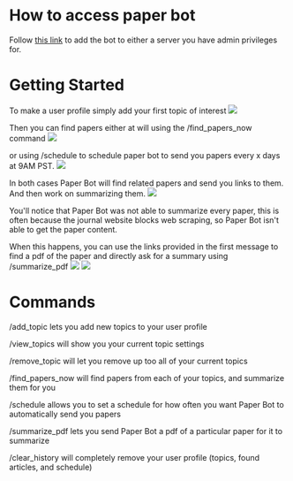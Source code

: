 # How to access paper bot
Follow [this link](https://discord.com/oauth2/authorize?client_id=1252693045938491483) to add the bot to either a server you have admin privileges for.

# Getting Started
To make a user profile simply add your first topic of interest
<img src="https://media.discordapp.net/attachments/1099433298914189393/1253850263798808606/image.png?ex=66775a8e&is=6676090e&hm=25633bd244a5b30853bad9740bb837c97403f82da7797146ad8d11aa0a93a43e&=&format=webp&quality=lossless&width=447&height=89">

Then you can find papers either at will using the /find_papers_now command
<img src="https://media.discordapp.net/attachments/1099433298914189393/1253850357013155902/image.png?ex=66775aa4&is=66760924&hm=5081e1befe202a57bc3fc043c9b878b4bc6d0c08356843a2b812aa2fb041380c&=&format=webp&quality=lossless&width=523&height=80">

or using /schedule to schedule paper bot to send you papers every x days at 9AM PST.
<img src="https://media.discordapp.net/attachments/1099433298914189393/1253853300999192657/image.png?ex=66775d62&is=66760be2&hm=a371ff9b8255d176a876a76fb931aba7e2db856f24d6237e8e883bddb59fcae7&=&format=webp&quality=lossless&width=508&height=76">

In both cases Paper Bot will find related papers and send you links to them. And then work on summarizing them.
<img src="https://media.discordapp.net/attachments/1099433298914189393/1253851856351002645/image.png?ex=66775c09&is=66760a89&hm=bd4d7a9b4f321e5765d0fa1b3f15894a37aad3ccd17a1a3f0187e2d84d85e7f4&=&format=webp&quality=lossless&width=224&height=314">

You'll notice that Paper Bot was not able to summarize every paper, this is often because the journal website blocks web scraping, so Paper Bot isn't able to get the paper content. 

When this happens, you can use the links provided in the first message to find a pdf of the paper and directly ask for a summary using /summarize_pdf
<img src="https://media.discordapp.net/attachments/1099433298914189393/1253852634016645161/image.png?ex=66775cc3&is=66760b43&hm=a6d0293c2067d52f4564a2462c412517d3bf6dabd592b989af051e9bdf5b4245&=&format=webp&quality=lossless&width=533&height=288">
<img src="https://media.discordapp.net/attachments/1099433298914189393/1253852824111026226/image.png?ex=66775cf0&is=66760b70&hm=2b8515bd666d0ee1017c35306c75c5dbce2546d888aeb09f775c8f34e980f9d2&=&format=webp&quality=lossless&width=447&height=187">

# Commands
/add_topic lets you add new topics to your user profile

/view_topics will show you your current topic settings

/remove_topic will let you remove up too all of your current topics

/find_papers_now will find papers from each of your topics, and summarize them for you

/schedule allows you to set a schedule for how often you want Paper Bot to automatically send you papers

/summarize_pdf lets you send Paper Bot a pdf of a particular paper for it to summarize

/clear_history will completely remove your user profile (topics, found articles, and schedule)